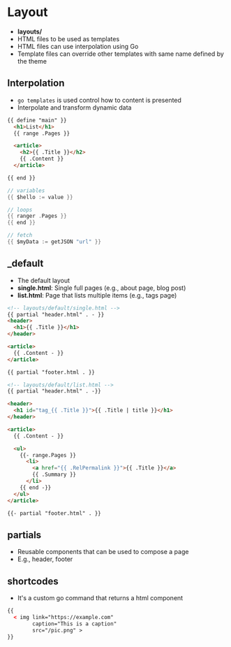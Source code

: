 # Layout

- **layouts/**
- HTML files to be used as templates
- HTML files can use interpolation using Go
- Template files can override other templates with same name defined by the theme

## Interpolation

- `go templates` is used control how to content is presented
- Interpolate and transform dynamic data

```html
{{ define "main" }}
  <h1>List</h1>
  {{ range .Pages }}

  <article>
    <h2>{{ .Title }}</h2>
    {{ .Content }}
  </article>

{{ end }}
```

```go
// variables
{{ $hello := value }}

// loops
{{ ranger .Pages }}
{{ end }}

// fetch
{{ $myData := getJSON "url" }}
```

## _default

- The default layout
- **single.html**: Single full pages (e.g., about page, blog post)
- **list.html**: Page that lists multiple items (e.g., tags page)

```html
<!-- layouts/default/single.html -->
{{ partial "header.html" . - }}
<header>
  <h1>{{ .Title }}</h1>
</header>

<article>
  {{ .Content - }}
</article>

{{ partial "footer.html . }}
```

```html
<!-- layouts/default/list.html -->
{{ partial "header.html" . -}}

<header>
  <h1 id="tag_{{ .Title }}">{{ .Title | title }}</h1>
</header>

<article>
  {{ .Content - }}

  <ul>
    {{- range.Pages }}
      <li>
        <a href="{{ .RelPermalink }}">{{ .Title }}</a>
        {{ .Summary }}
      </li>
    {{ end -}}
  </ul>
</article>

{{- partial "footer.html" . }}
```

## partials

- Reusable components that can be used to compose a page
- E.g., header, footer

## shortcodes

- It's a custom go command that returns a html component

```html
{{
  < img link="https://example.com"
        caption="This is a caption"
        src="/pic.png" >
}}
```

